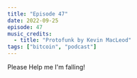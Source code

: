 ```yaml
---
title: "Episode 47"
date: 2022-09-25
episode: 47
music_credits:
  - title: "Protofunk by Kevin MacLeod"
tags: ["bitcoin", "podcast"]
---
```


Please Help me I'm falling!